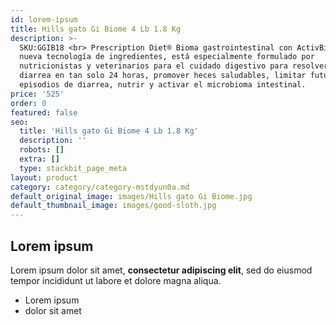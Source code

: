 ```yaml
---
id: lorem-ipsum
title: Hills gato Gi Biome 4 Lb 1.8 Kg
description: >-
  SKU:GGIB18 <br> Prescription Diet® Bioma gastrointestinal con ActivBiome una
  nueva tecnología de ingredientes, está especialmente formulado por
  nutricionistas y veterinarios para el cuidado digestivo para resolver la
  diarrea en tan solo 24 horas, promover heces saludables, limitar futuros
  episodios de diarrea, nutrir y activar el microbioma intestinal.
price: '525'
order: 0
featured: false
seo:
  title: 'Hills gato Gi Biome 4 Lb 1.8 Kg'
  description: ''
  robots: []
  extra: []
  type: stackbit_page_meta
layout: product
category: category/category-mstdyun0a.md
default_original_image: images/Hills gato Gi Biome.jpg
default_thumbnail_image: images/good-sloth.jpg
---
```

## Lorem ipsum

Lorem ipsum dolor sit amet, **consectetur adipiscing elit**, sed do eiusmod tempor incididunt ut labore et dolore magna aliqua.

- Lorem ipsum
- dolor sit amet
